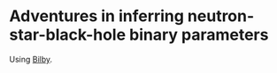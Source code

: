# Adventures in inferring neutron-star-black-hole binary parameters

Using [Bilby](https://lscsoft.docs.ligo.org/bilby/index.html).
